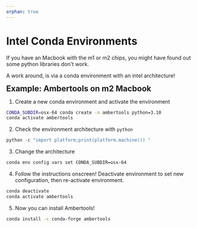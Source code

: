 ```yaml
---
orphan: true
---
```


# Intel Conda Environments

If you have an Macbook with the m1 or m2 chips, you might have found out some python libraries don't work.

A work around, is via a conda environment with an intel architecture!

<span style="font-size:1.5em;">**Example: Ambertools on m2 Macbook**</span>

1. Create a new conda environment and activate the environment

```bash
CONDA_SUBDIR=osx-64 conda create -n ambertools python=3.10
conda activate ambertools
```

2. Check the environment architecture with `python`

```python
python -c "import platform;print(platform.machine()) "
```
3. Change the architecture
   
```bash
conda env config vars set CONDA_SUBDIR=osx-64
```

4. Follow the instructions onscreen! Deactivate environment to set new configuration, then re-activate environment.

```bash
conda deactivate
conda activate ambertools
```

5. Now you can install Ambertools!

```bash
conda install -c conda-forge ambertools
```
